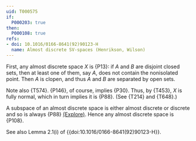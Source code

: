```yaml
---
uid: T000575
if:
  P000203: true
then:
  P000108: true
refs:
- doi: 10.1016/0166-8641(92)90123-H
  name: Almost discrete SV-spaces (Henrikson, Wilson)
---
```

First, any almost discrete space $X$ is {P13}: if $A$ and $B$ are disjoint closed sets, then at least one of them, say $A$, does not contain the nonisolated point. Then $A$ is clopen, and thus $A$ and $B$ are separated by open sets.

Note also {T574}. {P146}, of course, implies {P30}. Thus, by {T453}, $X$ is fully normal,
which in turn implies it is {P88}. (See {T214} and {T648}.)

A subspace of an almost discrete space is either almost discrete or discrete and so is always {P88} [(Explore)](https://topology.pi-base.org/spaces?q=Discrete+%2B+not+Collectionwise+normal). Hence any almost discrete space is {P108}.

See also Lemma 2.1(i) of {{doi:10.1016/0166-8641(92)90123-H}}.
